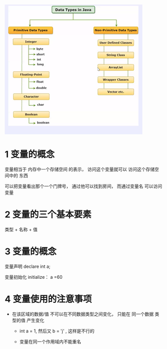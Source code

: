 
![](image/Pasted%20image%2020250502142320.png)


# 1 变量的概念

 变量相当于 内存中一个存储空间 的表示， 访问这个变量就可以 访问这个存储空间中的 东西 

可以把变量看出那个一个门牌号， 通过他可以找到房间， 而通过变量名 可以访问变量 

# 2 变量的三个基本要素

类型 + 名称 + 值 

# 3 变量的概念

变量声明 declare int a;

变量初始化 initialize： a =60

# 4 变量使用的注意事项

- 在该区域的数据/值 不可以在不同数据类型之间变化， 只能在 同一个数据 类型的值 产生变化
  
  - int a = 1, 然后又 b = 'j'  , 这样是不行的
  
  - 变量在同一个作用域内不能重名 
